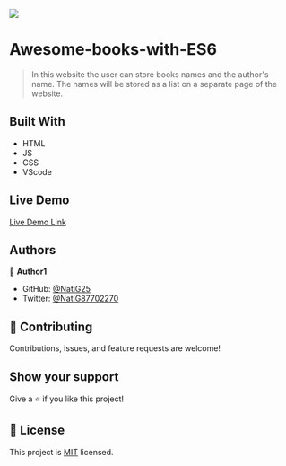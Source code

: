 ![](https://img.shields.io/badge/Microverse-blueviolet)

# Awesome-books-with-ES6

> In this website the user can store books names and the author's name. The names will be stored as a list on a separate page of the website.


## Built With

- HTML
- JS
- CSS
- VScode

## Live Demo

[Live Demo Link](http://127.0.0.1:5500/index.html)

## Authors

👤 **Author1**

- GitHub: [@NatiG25](https://github.com/NatiG25)
- Twitter: [@NatiG87702270](https://twitter.com/NatiG87702270)

## 🤝 Contributing

Contributions, issues, and feature requests are welcome!

## Show your support

Give a ⭐️ if you like this project!

## 📝 License

This project is [MIT](./MIT.md) licensed.
